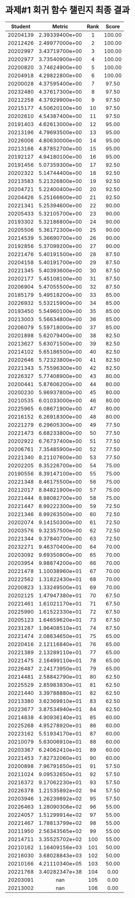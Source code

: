 # 과제#1 회귀 함수 챌린지 최종 결과
| **Student** | **Metric** | **Rank** | **Score** |
|:---:|:---:|:---:|:---:|
| 20204139 | 2.39339400e+00 | 1 | 100.00 |
| 20212426 | 2.49977000e+00 | 2 | 100.00 |
| 20202997 | 3.43719700e+00 | 3 | 100.00 |
| 20202977 | 3.73540900e+00 | 4 | 100.00 |
| 20200820 | 3.74624900e+00 | 5 | 100.00 |
| 20204918 | 4.29822800e+00 | 6 | 100.00 |
| 20200028 | 4.37595400e+00 | 7 | 97.50 |
| 20232480 | 4.37617300e+00 | 8 | 97.50 |
| 20212258 | 4.37929900e+00 | 9 | 97.50 |
| 20215177 | 4.50620100e+00 | 10 | 97.50 |
| 20202610 | 4.54387400e+00 | 11 | 97.50 |
| 20191403 | 4.62613000e+00 | 12 | 95.00 |
| 20213196 | 4.79693500e+00 | 13 | 95.00 |
| 20226006 | 4.80630000e+00 | 14 | 95.00 |
| 20213166 | 4.87852700e+00 | 15 | 95.00 |
| 20192127 | 4.94180100e+00 | 16 | 95.00 |
| 20191456 | 5.07359300e+00 | 17 | 92.50 |
| 20202322 | 5.14744400e+00 | 18 | 92.50 |
| 20213583 | 5.21326800e+00 | 19 | 92.50 |
| 20204721 | 5.22400400e+00 | 20 | 92.50 |
| 20204426 | 5.25166600e+00 | 21 | 92.50 |
| 20221341 | 5.25394600e+00 | 22 | 90.00 |
| 20205433 | 5.32105700e+00 | 23 | 90.00 |
| 20193302 | 5.32186800e+00 | 24 | 90.00 |
| 20205506 | 5.36172300e+00 | 25 | 90.00 |
| 20214539 | 5.36690700e+00 | 26 | 90.00 |
| 20192856 | 5.37099200e+00 | 27 | 90.00 |
| 20221476 | 5.40191500e+00 | 28 | 87.50 |
| 20204158 | 5.40191700e+00 | 29 | 87.50 |
| 20221345 | 5.40393600e+00 | 30 | 87.50 |
| 20202177 | 5.45108100e+00 | 31 | 87.50 |
| 20206904 | 5.47055500e+00 | 32 | 87.50 |
| 20185179 | 5.49518200e+00 | 33 | 85.00 |
| 20226932 | 5.53215900e+00 | 34 | 85.00 |
| 20193450 | 5.54960100e+00 | 35 | 85.00 |
| 20213003 | 5.56634800e+00 | 36 | 85.00 |
| 20206079 | 5.59718000e+00 | 37 | 85.00 |
| 20201898 | 5.62079400e+00 | 38 | 82.50 |
| 20213627 | 5.63071500e+00 | 39 | 82.50 |
| 20214102 | 5.65186500e+00 | 40 | 82.50 |
| 20202646 | 5.72323800e+00 | 41 | 82.50 |
| 20221343 | 5.75596300e+00 | 42 | 82.50 |
| 20226327 | 5.77408900e+00 | 43 | 80.00 |
| 20200441 | 5.87606200e+00 | 44 | 80.00 |
| 20200230 | 5.96937800e+00 | 45 | 80.00 |
| 20210535 | 6.01033000e+00 | 46 | 80.00 |
| 20225965 | 6.08671900e+00 | 47 | 80.00 |
| 20216152 | 6.26918300e+00 | 48 | 80.00 |
| 20221279 | 6.29605300e+00 | 49 | 77.50 |
| 20221473 | 6.68233800e+00 | 50 | 77.50 |
| 20202922 | 6.76737400e+00 | 51 | 77.50 |
| 20206761 | 7.35485900e+00 | 52 | 77.50 |
| 20221340 | 8.21107600e+00 | 53 | 77.50 |
| 20202205 | 8.35226700e+00 | 54 | 75.00 |
| 20190556 | 8.39147100e+00 | 55 | 75.00 |
| 20221348 | 8.46175500e+00 | 56 | 75.00 |
| 20212017 | 8.84821900e+00 | 57 | 75.00 |
| 20221444 | 8.98082700e+00 | 58 | 75.00 |
| 20221447 | 8.99222300e+00 | 59 | 72.50 |
| 20221346 | 8.99263500e+00 | 60 | 72.50 |
| 20202074 | 9.14150300e+00 | 61 | 72.50 |
| 20203576 | 9.32357500e+00 | 62 | 72.50 |
| 20221344 | 9.37840700e+00 | 63 | 72.50 |
| 20232271 | 9.46370400e+00 | 64 | 70.00 |
| 20203092 | 9.69350800e+00 | 65 | 70.00 |
| 20203954 | 9.98874200e+00 | 66 | 70.00 |
| 20221478 | 1.10038960e+01 | 67 | 70.00 |
| 20222562 | 1.31822430e+01 | 68 | 70.00 |
| 20200823 | 1.33249500e+01 | 69 | 70.00 |
| 20202125 | 1.47947380e+01 | 70 | 67.50 |
| 20221461 | 1.61021170e+01 | 71 | 67.50 |
| 20225990 | 1.61522330e+01 | 72 | 67.50 |
| 20205123 | 1.64659620e+01 | 73 | 67.50 |
| 20231287 | 1.96408510e+01 | 74 | 67.50 |
| 20221474 | 2.08634650e+01 | 75 | 65.00 |
| 20220416 | 2.12116840e+01 | 76 | 65.00 |
| 20221389 | 2.13289110e+01 | 77 | 65.00 |
| 20221475 | 2.16499110e+01 | 78 | 65.00 |
| 20226487 | 2.24173950e+01 | 79 | 65.00 |
| 20214481 | 2.58842790e+01 | 80 | 62.50 |
| 20225529 | 2.85983830e+01 | 81 | 62.50 |
| 20221440 | 3.39788880e+01 | 82 | 62.50 |
| 20213380 | 3.62369810e+01 | 83 | 62.50 |
| 20223677 | 3.87534940e+01 | 84 | 62.50 |
| 20214838 | 4.90936140e+01 | 85 | 60.00 |
| 20225268 | 4.95278920e+01 | 86 | 60.00 |
| 20223162 | 5.51934170e+01 | 87 | 60.00 |
| 20210079 | 5.63006910e+01 | 88 | 60.00 |
| 20203367 | 6.24062410e+01 | 89 | 60.00 |
| 20221453 | 7.82732060e+01 | 90 | 60.00 |
| 20200898 | 7.96791650e+01 | 91 | 57.50 |
| 20211024 | 9.09532650e+01 | 92 | 57.50 |
| 20216372 | 9.17062230e+01 | 93 | 57.50 |
| 20226378 | 1.21535892e+02 | 94 | 57.50 |
| 20203946 | 1.26239892e+02 | 95 | 57.50 |
| 20226463 | 1.28090306e+02 | 96 | 55.00 |
| 20224057 | 1.51299914e+02 | 97 | 55.00 |
| 20221467 | 1.78813799e+02 | 98 | 55.00 |
| 20211950 | 2.56343565e+02 | 99 | 55.00 |
| 20214711 | 3.35525702e+02 | 100 | 55.00 |
| 20210162 | 1.16409156e+03 | 101 | 50.00 |
| 20216030 | 3.68028843e+03 | 102 | 50.00 |
| 20210166 | 4.21110340e+05 | 103 | 50.00 |
| 20221768 | 3.40282347e+38 | 104 | 0.00 |
| 20203091 | nan | 105 | 0.00 |
| 20213002 | nan | 106 | 0.00 |
